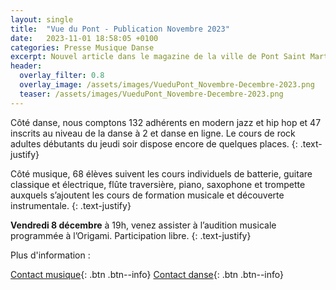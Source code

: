 ```yaml
---
layout: single
title:  "Vue du Pont - Publication Novembre 2023"
date:   2023-11-01 18:58:05 +0100
categories: Presse Musique Danse
excerpt: Nouvel article dans le magazine de la ville de Pont Saint Martin.
header:
  overlay_filter: 0.8
  overlay_image: /assets/images/VueduPont_Novembre-Decembre-2023.png
  teaser: /assets/images/VueduPont_Novembre-Decembre-2023.png
---
```


Côté danse, nous comptons 132 adhérents en modern jazz et hip hop et 47 inscrits au niveau de la danse à 2 et danse en ligne. Le cours de rock adultes débutants du jeudi soir dispose encore de quelques places.
{: .text-justify}

Côté musique, 68 élèves suivent les cours individuels de batterie, guitare classique et électrique, flûte traversière, piano, saxophone et trompette auxquels s’ajoutent les cours de formation musicale et découverte instrumentale.
{: .text-justify}

**Vendredi 8 décembre** à 19h, venez assister à l’audition musicale programmée à l’Origami. Participation libre.
{: .text-justify}

Plus d'information : 

[Contact musique](mailto:musiquepsm@gmail.com){: .btn .btn--info}
[Contact danse](mailto:dansepsm@gmail.com){: .btn .btn--info}